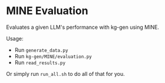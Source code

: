 # MINE Evaluation
Evaluates a given LLM's performance with kg-gen using MINE. 

Usage:
- Run `generate_data.py`
- Run `kg-gen/MINE/evaluation.py`
- Run `read_results.py`

Or simply run `run_all.sh` to do all of that for you. 
